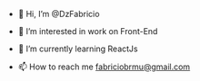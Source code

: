 - 👋 Hi, I’m @DzFabricio
- 👀 I’m interested in work on Front-End
- 🌱 I’m currently learning ReactJs

- 📫 How to reach me fabriciobrmu@gmail.com

<!---
DzFabricio/DzFabricio is a ✨ special ✨ repository because its `README.md` (this file) appears on your GitHub profile.
You can click the Preview link to take a look at your changes.
--->
